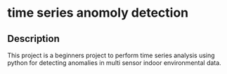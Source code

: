 # time series anomoly detection
## Description
This project is a beginners project to perform time series analysis using python for detecting anomalies in multi sensor indoor environmental data.
